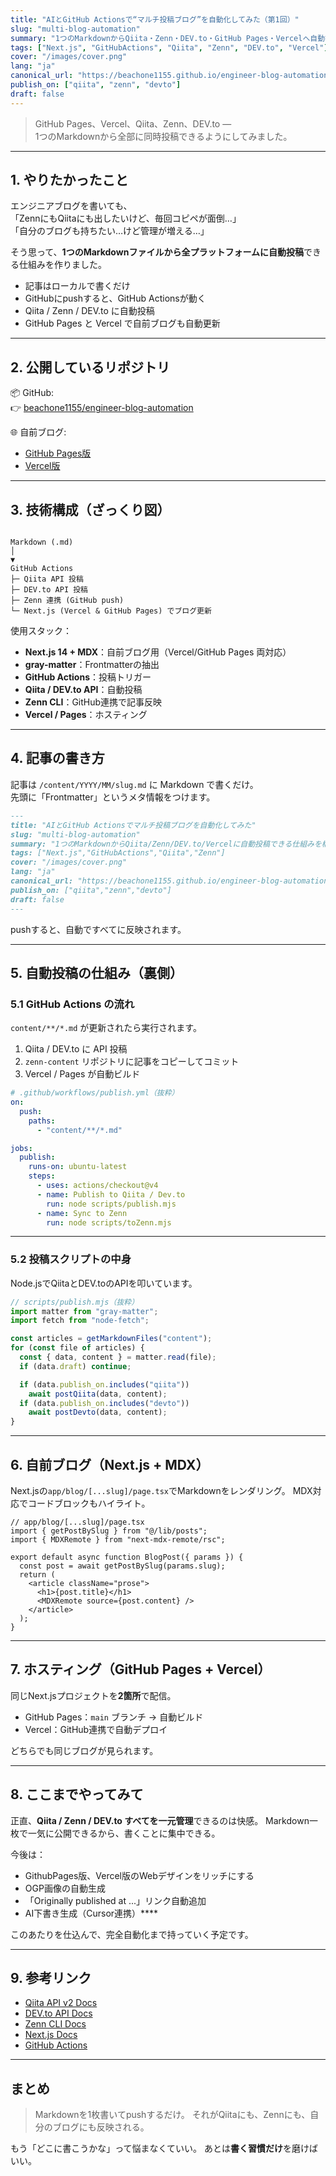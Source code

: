 ```yaml
---
title: "AIとGitHub Actionsで“マルチ投稿ブログ”を自動化してみた（第1回）"
slug: "multi-blog-automation"
summary: "1つのMarkdownからQiita・Zenn・DEV.to・GitHub Pages・Vercelへ自動投稿できる仕組みを構築しました。Next.js + MDX + GitHub Actionsで実現しています。"
tags: ["Next.js", "GitHubActions", "Qiita", "Zenn", "DEV.to", "Vercel"]
cover: "/images/cover.png"
lang: "ja"
canonical_url: "https://beachone1155.github.io/engineer-blog-automation/blog/multi-blog-automation"
publish_on: ["qiita", "zenn", "devto"]
draft: false
---
```


> GitHub Pages、Vercel、Qiita、Zenn、DEV.to —  
> 1つのMarkdownから全部に同時投稿できるようにしてみました。

---

## 1. やりたかったこと

エンジニアブログを書いても、  
「ZennにもQiitaにも出したいけど、毎回コピペが面倒…」  
「自分のブログも持ちたい…けど管理が増える…」

そう思って、**1つのMarkdownファイルから全プラットフォームに自動投稿**できる仕組みを作りました。

- 記事はローカルで書くだけ  
- GitHubにpushすると、GitHub Actionsが動く  
- Qiita / Zenn / DEV.to に自動投稿  
- GitHub Pages と Vercel で自前ブログも自動更新

---

## 2. 公開しているリポジトリ

📦 GitHub:  
👉 [beachone1155/engineer-blog-automation](https://github.com/beachone1155/engineer-blog-automation)

🌐 自前ブログ:  
- [GitHub Pages版](https://beachone1155.github.io/engineer-blog-automation/)  
- [Vercel版](https://engineer-blog-automation-n16mzpit4-beachone1155s-projects.vercel.app/)

---

## 3. 技術構成（ざっくり図）

```

Markdown (.md)
│
▼
GitHub Actions
├─ Qiita API 投稿
├─ DEV.to API 投稿
├─ Zenn 連携 (GitHub push)
└─ Next.js (Vercel & GitHub Pages) でブログ更新

````

使用スタック：
- **Next.js 14 + MDX**：自前ブログ用（Vercel/GitHub Pages 両対応）
- **gray-matter**：Frontmatterの抽出
- **GitHub Actions**：投稿トリガー
- **Qiita / DEV.to API**：自動投稿
- **Zenn CLI**：GitHub連携で記事反映
- **Vercel / Pages**：ホスティング

---

## 4. 記事の書き方

記事は `/content/YYYY/MM/slug.md` に Markdown で書くだけ。  
先頭に「Frontmatter」というメタ情報をつけます。

```md
---
title: "AIとGitHub Actionsでマルチ投稿ブログを自動化してみた"
slug: "multi-blog-automation"
summary: "1つのMarkdownからQiita/Zenn/DEV.to/Vercelに自動投稿できる仕組みを構築しました。"
tags: ["Next.js","GitHubActions","Qiita","Zenn"]
cover: "/images/cover.png"
lang: "ja"
canonical_url: "https://beachone1155.github.io/engineer-blog-automation/blog/multi-blog-automation"
publish_on: ["qiita","zenn","devto"]
draft: false
---
````

pushすると、自動ですべてに反映されます。

---

## 5. 自動投稿の仕組み（裏側）

### 5.1 GitHub Actions の流れ

`content/**/*.md` が更新されたら実行されます。

1. Qiita / DEV.to に API 投稿
2. `zenn-content` リポジトリに記事をコピーしてコミット
3. Vercel / Pages が自動ビルド

```yaml
# .github/workflows/publish.yml（抜粋）
on:
  push:
    paths:
      - "content/**/*.md"

jobs:
  publish:
    runs-on: ubuntu-latest
    steps:
      - uses: actions/checkout@v4
      - name: Publish to Qiita / Dev.to
        run: node scripts/publish.mjs
      - name: Sync to Zenn
        run: node scripts/toZenn.mjs
```

---

### 5.2 投稿スクリプトの中身

Node.jsでQiitaとDEV.toのAPIを叩いています。

```js
// scripts/publish.mjs（抜粋）
import matter from "gray-matter";
import fetch from "node-fetch";

const articles = getMarkdownFiles("content");
for (const file of articles) {
  const { data, content } = matter.read(file);
  if (data.draft) continue;

  if (data.publish_on.includes("qiita"))
    await postQiita(data, content);
  if (data.publish_on.includes("devto"))
    await postDevto(data, content);
}
```

---

## 6. 自前ブログ（Next.js + MDX）

Next.jsの`app/blog/[...slug]/page.tsx`でMarkdownをレンダリング。
MDX対応でコードブロックもハイライト。

```tsx
// app/blog/[...slug]/page.tsx
import { getPostBySlug } from "@/lib/posts";
import { MDXRemote } from "next-mdx-remote/rsc";

export default async function BlogPost({ params }) {
  const post = await getPostBySlug(params.slug);
  return (
    <article className="prose">
      <h1>{post.title}</h1>
      <MDXRemote source={post.content} />
    </article>
  );
}
```

---

## 7. ホスティング（GitHub Pages + Vercel）

同じNext.jsプロジェクトを**2箇所**で配信。

* GitHub Pages：`main` ブランチ → 自動ビルド
* Vercel：GitHub連携で自動デプロイ

どちらでも同じブログが見られます。

---

## 8. ここまでやってみて

正直、**Qiita / Zenn / DEV.to すべてを一元管理**できるのは快感。
Markdown一枚で一気に公開できるから、書くことに集中できる。

今後は：

* GithubPages版、Vercel版のWebデザインをリッチにする
* OGP画像の自動生成
* 「Originally published at ...」リンク自動追加
* AI下書き生成（Cursor連携）****

このあたりを仕込んで、完全自動化まで持っていく予定です。

---

## 9. 参考リンク

* [Qiita API v2 Docs](https://qiita.com/api/v2/docs)
* [DEV.to API Docs](https://developers.forem.com/api)
* [Zenn CLI Docs](https://zenn.dev/zenn/articles/zenn-cli-guide)
* [Next.js Docs](https://nextjs.org/docs)
* [GitHub Actions](https://docs.github.com/actions)

---

## まとめ

> Markdownを1枚書いてpushするだけ。
> それがQiitaにも、Zennにも、自分のブログにも反映される。

もう「どこに書こうかな」って悩まなくていい。
あとは**書く習慣だけ**を磨けばいい。